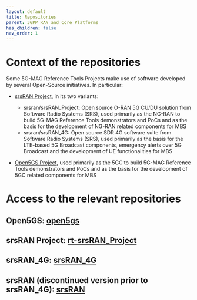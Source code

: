 ```yaml
---
layout: default
title: Repositories
parent: 3GPP RAN and Core Platforms
has_children: false
nav_order: 1
---
```

# Context of the repositories

Some 5G-MAG Reference Tools Projects make use of software developed by several Open-Source initiatives. In particular:

* [srsRAN Project](https://www.srsran.com/), in its two variants:
  * srsran/srsRAN_Project: Open source O-RAN 5G CU/DU solution from Software Radio Systems (SRS), used primarily as the NG-RAN to build 5G-MAG Reference Tools demonstrators and PoCs and as the basis for the development of NG-RAN related components for MBS
  * srsran/srsRAN_4G: Open source SDR 4G software suite from Software Radio Systems (SRS), used primarily as the basis for the LTE-based 5G Broadcast components, emergency alerts over 5G Broadcast and the development of UE functionalities for MBS

* [Open5GS Project](https://www.open5gs.org), used primarily as the 5GC to build 5G-MAG Reference Tools demonstrators and PoCs and as the basis for the development of 5GC related components for MBS

# Access to the relevant repositories

## Open5GS: [open5gs](https://github.com/5G-MAG/open5gs)

## srsRAN Project: [rt-srsRAN_Project](https://github.com/5G-MAG/rt-srsRAN_Project)

## srsRAN_4G: [srsRAN_4G](https://github.com/5G-MAG/srsRAN_4G)

## srsRAN (discontinued version prior to srsRAN_4G): [srsRAN](https://github.com/5G-MAG/srsRAN)

